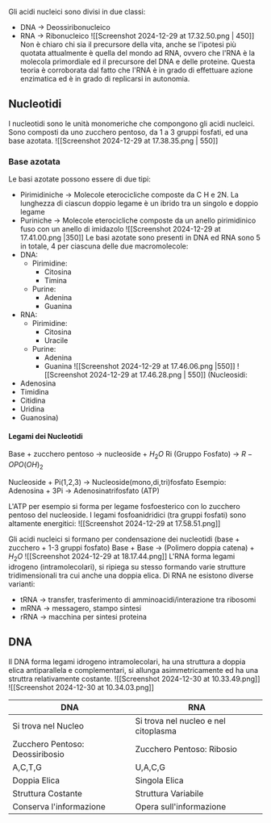 Gli acidi nucleici sono divisi in due classi:
- DNA -> Deossiribonucleico
- RNA -> Ribonucleico
![[Screenshot 2024-12-29 at 17.32.50.png | 450]]
Non è chiaro chi sia il precursore della vita, anche se l'ipotesi più quotata attualmente è quella del mondo ad RNA, ovvero che l'RNA è la molecola primordiale ed il precursore del DNA e delle proteine.
Questa teoria è corroborata dal fatto che l'RNA è in grado di effettuare azione enzimatica ed è in grado di replicarsi in autonomia.

## Nucleotidi
I nucleotidi sono le unità monomeriche che compongono gli acidi nucleici.
Sono composti da uno zucchero pentoso, da 1 a 3 gruppi fosfati, ed una base azotata.
![[Screenshot 2024-12-29 at 17.38.35.png | 550]]
### Base azotata
Le basi azotate possono essere di due tipi:
- Pirimidiniche -> Molecole eterocicliche composte da C H e 2N. La lunghezza di ciascun doppio legame è un ibrido tra un singolo e doppio legame
- Puriniche -> Molecole eterocicliche composte da un anello pirimidinico fuso con un anello di imidazolo
![[Screenshot 2024-12-29 at 17.41.00.png |350]]
Le basi azotate sono presenti in DNA ed RNA sono 5 in totale, 4 per ciascuna delle due macromolecole:
- DNA:
	- Pirimidine:
		- Citosina
		- Timina
	- Purine:
		- Adenina
		- Guanina
- RNA:
	- Pirimidine:
		- Citosina
		- Uracile
	- Purine:
		- Adenina
		- Guanina
![[Screenshot 2024-12-29 at 17.46.06.png |550]]
![[Screenshot 2024-12-29 at 17.46.28.png | 550]]
(Nucleosidi:
- Adenosina
- Timidina
- Citidina
- Uridina
- Guanosina)
#### Legami dei Nucleotidi

Base + zucchero pentoso -> nucleoside + $H_2 O$
Ri (Gruppo Fosfato) -> $R-OPO(OH)_2$

Nucleoside + Pi(1,2,3) -> Nucleoside(mono,di,tri)fosfato
Esempio: Adenosina + 3Pi -> Adenosinatrifosfato (ATP)

L'ATP per esempio si forma per legame fosfoesterico con lo zucchero pentoso del nucleoside. I legami fosfoanidridici (tra gruppi fosfati) sono altamente energitici:
![[Screenshot 2024-12-29 at 17.58.51.png]]


Gli acidi nucleici si formano per condensazione dei nucleotidi (base + zucchero + 1-3 gruppi fosfato)
Base + Base -> (Polimero doppia catena) + $H_2O$ 
![[Screenshot 2024-12-29 at 18.17.44.png]]
L'RNA forma legami idrogeno (intramolecolari), si ripiega su stesso formando varie strutture tridimensionali tra cui anche una doppia elica.
Di RNA ne esistono diverse varianti:
- tRNA -> transfer, trasferimento di amminoacidi/interazione tra ribosomi
- mRNA -> messagero, stampo sintesi
- rRNA -> macchina per sintesi proteina
## DNA
Il DNA forma legami idrogeno intramolecolari, ha una struttura a doppia elica antiparallela e complementari, si allunga asimmetricamente ed ha una struttra relativamente costante.
![[Screenshot 2024-12-30 at 10.33.49.png]]
![[Screenshot 2024-12-30 at 10.34.03.png]]

| DNA                             | RNA                                  |
| ------------------------------- | ------------------------------------ |
| Si trova nel Nucleo             | Si trova nel nucleo e nel citoplasma |
| Zucchero Pentoso: Deossiribosio | Zucchero Pentoso: Ribosio            |
| A,C,T,G                         | U,A,C,G                              |
| Doppia Elica                    | Singola Elica                        |
| Struttura Costante              | Struttura Variabile                  |
| Conserva l'informazione         | Opera sull'informazione              |
